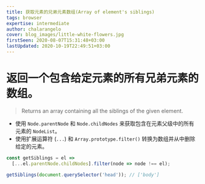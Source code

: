 ```yaml
---
title: 获取元素的兄弟元素数组(Array of element's siblings)
tags: browser
expertise: intermediate
author: chalarangelo
cover: blog_images/little-white-flowers.jpg
firstSeen: 2020-08-07T15:31:48+03:00
lastUpdated: 2020-10-19T22:49:51+03:00
---
```


# 返回一个包含给定元素的所有兄弟元素的数组。
> Returns an array containing all the siblings of the given element.

- 使用 `Node.parentNode` 和 `Node.childNodes` 来获取包含在元素父级中的所有元素的 `NodeList`。
- 使用扩展运算符 (`...`) 和 `Array.prototype.filter()` 转换为数组并从中删除给定的元素。

```js
const getSiblings = el =>
  [...el.parentNode.childNodes].filter(node => node !== el);
```

```js
getSiblings(document.querySelector('head')); // ['body']
```
